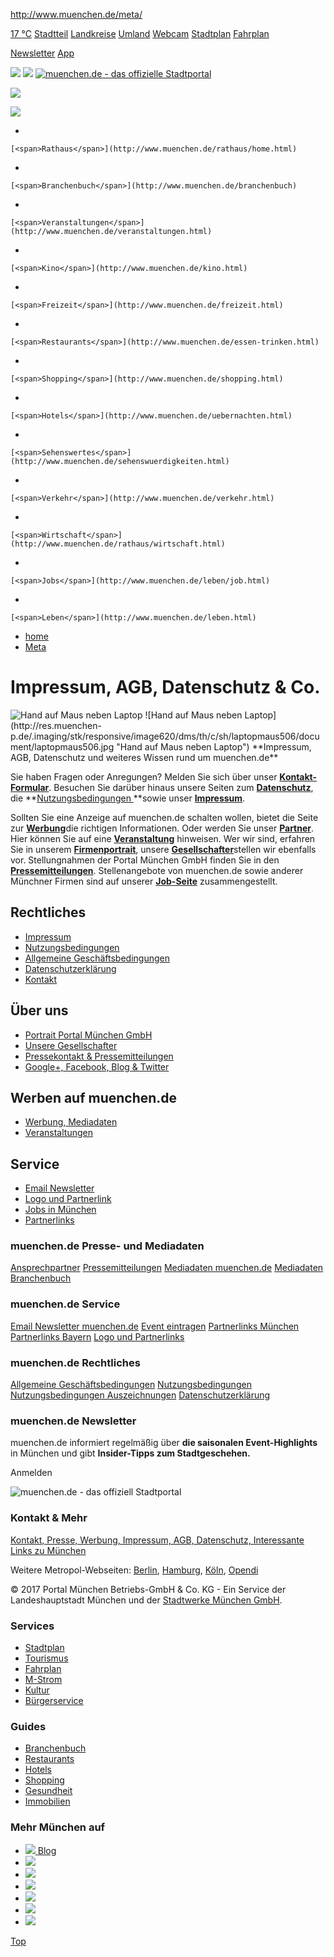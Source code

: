 http://www.muenchen.de/meta/

[]()

<a href="//www.muenchen.de/leben/service/wetter.html" class="topnav__item wetterwidget wetterwidget--2">17 °C</a> <a href="//www.muenchen.de/stadtteile.html" class="topnav__item">Stadtteil</a> <a href="//www.muenchen.de/landkreise.html" class="topnav__item show-for-large-only">Landkreise</a> <a href="//www.muenchen.de/umland.html" class="topnav__item">Umland</a> <a href="//www.muenchen.de/sehenswuerdigkeiten/webcam.html" class="topnav__item">Webcam</a> <a href="//www.muenchen.de/stadtplan.html" class="topnav__item">Stadtplan</a> <a href="//www.muenchen.de/verkehr/elektronische-auskunft/fahrplanauskunft-efa.html" class="topnav__item">Fahrplan</a>

<a href="//www.muenchen.de/newsletter.html?et_cid=33&amp;et_lid=7750175" class="topnav__item newsletterlink show-for-large-only" title="Der muenchen.de E-Mail Newsletter">Newsletter</a> <a href="//www.muenchen.de/meta/iphone-android-app.html" class="topnav__item applink" title="München als App downloaden">App</a>

<a href="#" id="button-menu" class="button button--mobile left show-for-small-only"><img src="http://res.muenchen-p.de/resources/mdeTemplates/css/images/button_menu-2x.png" /></a> <a href="#" id="button-search" class="button button--mobile right show-for-small-only"><img src="http://res.muenchen-p.de/resources/mdeTemplates/css/images/button_search-yellow-2x.png" /></a> <a href="//www.muenchen.de/" class="logo"><img src="http://res.muenchen-p.de/resources/mdeTemplates/css/images/muenchende.png" alt="muenchen.de - das offizielle Stadtportal" /></a>

![](http://res.muenchen-p.de/resources/mdeTemplates/css/images/search_box_icon.png)

![](http://res.muenchen-p.de/resources/mdeTemplates/css/images/search_box_icon.png)

-   

    [<span>Rathaus</span>](http://www.muenchen.de/rathaus/home.html)
-   

    [<span>Branchenbuch</span>](http://www.muenchen.de/branchenbuch)
-   

    [<span>Veranstaltungen</span>](http://www.muenchen.de/veranstaltungen.html)
-   

    [<span>Kino</span>](http://www.muenchen.de/kino.html)
-   

    [<span>Freizeit</span>](http://www.muenchen.de/freizeit.html)
-   

    [<span>Restaurants</span>](http://www.muenchen.de/essen-trinken.html)
-   

    [<span>Shopping</span>](http://www.muenchen.de/shopping.html)
-   

    [<span>Hotels</span>](http://www.muenchen.de/uebernachten.html)
-   

    [<span>Sehenswertes</span>](http://www.muenchen.de/sehenswuerdigkeiten.html)
-   

    [<span>Verkehr</span>](http://www.muenchen.de/verkehr.html)
-   

    [<span>Wirtschaft</span>](http://www.muenchen.de/rathaus/wirtschaft.html)
-   

    [<span>Jobs</span>](http://www.muenchen.de/leben/job.html)
-   

    [<span>Leben</span>](http://www.muenchen.de/leben.html)

-   [home](/home.html)
-   [Meta](/meta.html)

Impressum, AGB, Datenschutz & Co.
=================================

<img src="http://res.muenchen-p.de/resources/mdeTemplates/css/images/blank.gif" title="Hand auf Maus neben Laptop" alt="Hand auf Maus neben Laptop" class="lazy" />
![Hand auf Maus neben Laptop](http://res.muenchen-p.de/.imaging/stk/responsive/image620/dms/th/c/sh/laptopmaus506/document/laptopmaus506.jpg "Hand auf Maus neben Laptop")
**Impressum, AGB, Datenschutz und weiteres Wissen rund um muenchen.de**

Sie haben Fragen oder Anregungen? Melden Sie sich über unser [**Kontakt-Formular**](//www.muenchen.de/meta/kontakt.html). Besuchen Sie darüber hinaus unsere Seiten zum [**Datenschutz**](//www.muenchen.de/meta/datenschutz.html), die **[Nutzungsbedingungen ](http://www.muenchen.de/meta/nutzungsbedingungen.html)**sowie unser [**Impressum**](//www.muenchen.de/meta/impressum.html).

Sollten Sie eine Anzeige auf muenchen.de schalten wollen, bietet die Seite zur [**Werbung**](//www.muenchen.de/presse-mediadaten/mediadaten.html)die richtigen Informationen. Oder werden Sie unser [**Partner**](//www.muenchen.de/presse-mediadaten/muenchen-de-verlinken.html). Hier können Sie auf eine [**Veranstaltung**](//www.muenchen.de/veranstaltungen/hinweise-fuer-veranstalter.html) hinweisen. Wer wir sind, erfahren Sie in unserem [**Firmenportrait**](//www.muenchen.de/presse-mediadaten/presse/wirueberuns.html), unsere [**Gesellschafter**](//www.muenchen.de/presse-mediadaten/presse/wirueberuns/gesellschafter.html)stellen wir ebenfalls vor. Stellungnahmen der Portal München GmbH finden Sie in den [**Pressemitteilungen**](//www.muenchen.de/presse-mediadaten/presse/pressemitteilungen.html). Stellenangebote von muenchen.de sowie anderer Münchner Firmen sind auf unserer [**Job-Seite**](//www.muenchen.de/leben/job.html) zusammengestellt.

Rechtliches
-----------

-   [Impressum](//www.muenchen.de/meta/impressum.html)
-   [Nutzungsbedingungen](//www.muenchen.de/meta/nutzungsbedingungen.html)
-   [Allgemeine Geschäftsbedingungen](//www.muenchen.de/meta/agb.html)
-   [Datenschutzerklärung](//www.muenchen.de/meta/datenschutz.html)
-   [Kontakt](//www.muenchen.de/meta/kontakt.html)

Über uns
--------

-   [Portrait Portal München GmbH](//www.muenchen.de/presse-mediadaten/presse/wirueberuns.html)
-   [Unsere Gesellschafter](//www.muenchen.de/presse-mediadaten/presse/wirueberuns/gesellschafter.html)
-   [Pressekontakt & Pressemitteilungen](//www.muenchen.de/presse-mediadaten/presse.html)
-   [Google+, Facebook, Blog & Twitter](//www.muenchen.de/presse-mediadaten/social-media.html)

Werben auf muenchen.de
----------------------

-   [Werbung, Mediadaten](//www.muenchen.de/presse-mediadaten/mediadaten.html)
-   [Veranstaltungen](//www.muenchen.de/veranstaltungen/hinweise-fuer-veranstalter.html)

Service
-------

-   [Email Newsletter](//www.muenchen.de/meta/newsletter.html?et_cid=33&et_lid=7750178)
-   [Logo und Partnerlink](//www.muenchen.de/presse-mediadaten/muenchen-de-verlinken.html)
-   [Jobs in München](//www.muenchen.de/leben/job.html)
-   [Partnerlinks](//www.muenchen.de/presse-mediadaten/partnerlinks.html)

### muenchen.de Presse- und Mediadaten

<a href="/presse-mediadaten/presse/ansprechpartner.html" class="linklist__item" title="Ansprechpartner">Ansprechpartner</a> <a href="/presse-mediadaten/presse/pressemitteilungen.html" class="linklist__item" title="Pressemitteilungen">Pressemitteilungen</a> <a href="/presse-mediadaten/mediadaten.html" class="linklist__item" title="Mediadaten: Werben auf muenchen.de">Mediadaten muenchen.de</a> <a href="/branchenbuch/Mediadaten_2.html" class="linklist__item" title="Mediadaten: Branchenbuch, Branchenbucheinträge">Mediadaten Branchenbuch</a>

### muenchen.de Service

<a href="http://www.muenchen.de/meta/newsletter.html?et_cid=33&amp;et_lid=7750177" class="linklist__item" title="Email Newsletter muenchen.de">Email Newsletter muenchen.de</a> <a href="http://www.muenchenservice.de" class="linklist__item" title="Veranstaltungen eintragen">Event eintragen</a> <a href="/presse-mediadaten/partnerlinks-muenchen.html" class="linklist__item" title="Partnerlinks München">Partnerlinks München</a> <a href="/presse-mediadaten/partnerlinks-bayern.html" class="linklist__item" title="Partnerlinks Bayern">Partnerlinks Bayern</a> <a href="/presse-mediadaten/muenchen-de-verlinken.html" class="linklist__item" title="Partnerlinks Bayern">Logo und Partnerlinks</a>

### muenchen.de Rechtliches

<a href="/meta/agb.html" class="linklist__item" title="Allgemeine Geschäftsbedingungen">Allgemeine Geschäftsbedingungen</a> <a href="/meta/nutzungsbedingungen.html" class="linklist__item" title="Nutzungsbedingungen">Nutzungsbedingungen</a> <a href="/meta/nutzungsbedingungen-auszeichnungen.html" class="linklist__item" title="Nutzungsbedingungen Auszeichnungen">Nutzungsbedingungen Auszeichnungen</a> <a href="/meta/datenschutz.html" class="linklist__item" title="Datenschutzerklärung">Datenschutzerklärung</a>

### muenchen.de Newsletter

muenchen.de informiert regelmäßig über **die saisonalen Event-Highlights** in München und gibt **Insider-Tipps zum Stadtgeschehen.**

Anmelden

<img src="" alt="muenchen.de - das offiziell Stadtportal" class="mde lazy" />

### Kontakt & Mehr

<a href="http://www.muenchen.de/meta/" class="font-small" title="Impressum, Kontakt">Kontakt, Presse, Werbung, Impressum, AGB, Datenschutz, Interessante Links zu München</a>

<span class="font-small"> Weitere Metropol-Webseiten:
[Berlin](http://www.berlin.de/), [Hamburg](http://www.hamburg.de/), [Köln](http://www.koeln.de/), [Opendi](http://www.stadtbranchenbuch.com/) </span>

<span class="font-tiny"> © 2017 Portal München Betriebs-GmbH & Co. KG - Ein Service der Landeshauptstadt München und der [Stadtwerke München GmbH](http://www.swm.de/). </span>

### Services

-   <a href="http://www.muenchen.de/stadtplan.html" class="linklist__link"><em></em>Stadtplan</a>
-   <a href="http://www.muenchen.de/themen/tourismus.html" class="linklist__link"><em></em>Tourismus</a>
-   <a href="http://www.muenchen.de/verkehr/elektronische-auskunft/fahrplanauskunft-efa.html" class="linklist__link"><em></em>Fahrplan</a>
-   <a href="http://www.muenchen.de/themen/wohnen-bauen/strom-erdgas-fernwaerme-wasser.html" class="linklist__link"><em></em>M-Strom</a>
-   <a href="http://www.muenchen.de/veranstaltungen/kultur.html" class="linklist__link"><em></em>Kultur</a>
-   <a href="http://www.muenchen.de/dienstleistungsfinder/muenchen/" class="linklist__link"><em></em>Bürgerservice</a>

### Guides

-   <a href="http://www.muenchen.de/branchenbuch" class="linklist__link"><em></em>Branchenbuch</a>
-   <a href="http://www.muenchen.de/essen-trinken.html" class="linklist__link"><em></em>Restaurants</a>
-   <a href="http://www.muenchen.de/uebernachten.html" class="linklist__link"><em></em>Hotels</a>
-   <a href="http://www.muenchen.de/shopping.html" class="linklist__link"><em></em>Shopping</a>
-   <a href="http://www.muenchen.de/leben/gesundheit.html" class="linklist__link"><em></em>Gesundheit</a>
-   <a href="http://www.muenchen.de/leben/immobilien.html" class="linklist__link"><em></em>Immobilien</a>

### Mehr München auf

-   [<img src="http://res.muenchen-p.de/h_35,w_35/resources/mdeTemplates/css/images/placeholder/blank140.gif" class="card lazy" />
    <span>Blog</span>](http://blog.muenchen.de/)
-   [<img src="http://res.muenchen-p.de/h_35,w_35/resources/mdeTemplates/css/images/placeholder/blank140.gif" class="card lazy" />](https://www.facebook.de/muenchen)
-   [<img src="http://res.muenchen-p.de/h_35,w_35/resources/mdeTemplates/css/images/placeholder/blank140.gif" class="card lazy" />](https://twitter.com/muenchen_de)
-   [<img src="http://res.muenchen-p.de/h_35,w_35/resources/mdeTemplates/css/images/placeholder/blank140.gif" class="card lazy" />](https://plus.google.com/u/0/+muenchende/posts)
-   [<img src="http://res.muenchen-p.de/h_35,w_35/resources/mdeTemplates/css/images/placeholder/blank140.gif" class="card lazy" />](https://www.youtube.com/user/MUENCHENdeVIDEOS)
-   [<img src="http://res.muenchen-p.de/h_35,w_35/resources/mdeTemplates/css/images/placeholder/blank140.gif" class="card lazy" />](https://instagram.com/muenchen)
-   [<img src="http://res.muenchen-p.de/h_35,w_35/resources/mdeTemplates/css/images/placeholder/blank140.gif" class="card lazy" />](https://www.snapchat.com/add/muenchen_De)

<a href="#0" class="back-to-top">Top</a>

